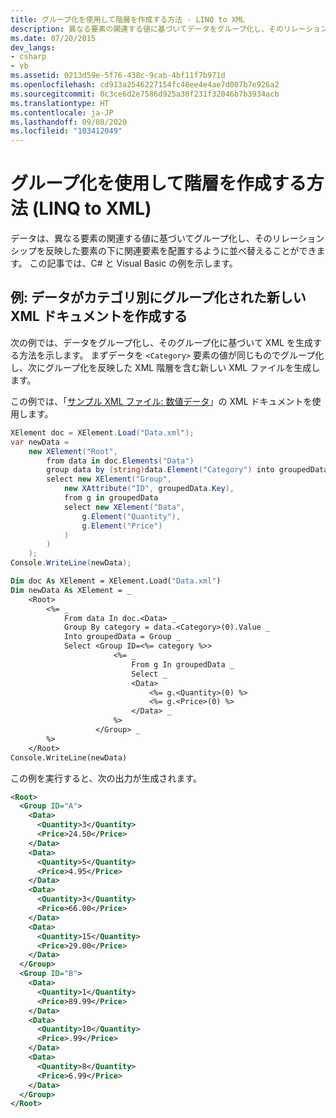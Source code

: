 ```yaml
---
title: グループ化を使用して階層を作成する方法 - LINQ to XML
description: 異なる要素の関連する値に基づいてデータをグループ化し、そのリレーションシップを反映した要素の下に関連要素を配置するように並べ替える方法の例を確認します。
ms.date: 07/20/2015
dev_langs:
- csharp
- vb
ms.assetid: 0213d59e-5f76-438c-9cab-4bf11f7b971d
ms.openlocfilehash: cd913a2546227154fc48ee4e4ae7d007b7e926a2
ms.sourcegitcommit: 0c3ce6d2e7586d925a30f231f32046b7b3934acb
ms.translationtype: HT
ms.contentlocale: ja-JP
ms.lasthandoff: 09/08/2020
ms.locfileid: "103412049"
---
```

# <a name="how-to-create-hierarchy-using-grouping-linq-to-xml"></a>グループ化を使用して階層を作成する方法 (LINQ to XML)

データは、異なる要素の関連する値に基づいてグループ化し、そのリレーションシップを反映した要素の下に関連要素を配置するように並べ替えることができます。 この記事では、C# と Visual Basic の例を示します。

## <a name="example-create-a-new-xml-document-in-which-data-is-grouped-by-category"></a>例: データがカテゴリ別にグループ化された新しい XML ドキュメントを作成する

次の例では、データをグループ化し、そのグループ化に基づいて XML を生成する方法を示します。 まずデータを `<Category>` 要素の値が同じものでグループ化し、次にグループ化を反映した XML 階層を含む新しい XML ファイルを生成します。

この例では、「[サンプル XML ファイル: 数値データ](sample-xml-file-numerical-data.md)」の XML ドキュメントを使用します。

```csharp
XElement doc = XElement.Load("Data.xml");
var newData =
    new XElement("Root",
        from data in doc.Elements("Data")
        group data by (string)data.Element("Category") into groupedData
        select new XElement("Group",
            new XAttribute("ID", groupedData.Key),
            from g in groupedData
            select new XElement("Data",
                g.Element("Quantity"),
                g.Element("Price")
            )
        )
    );
Console.WriteLine(newData);
```

```vb
Dim doc As XElement = XElement.Load("Data.xml")
Dim newData As XElement = _
    <Root>
        <%= _
            From data In doc.<Data> _
            Group By category = data.<Category>(0).Value _
            Into groupedData = Group _
            Select <Group ID=<%= category %>>
                       <%= _
                           From g In groupedData _
                           Select _
                           <Data>
                               <%= g.<Quantity>(0) %>
                               <%= g.<Price>(0) %>
                           </Data> _
                       %>
                   </Group> _
        %>
    </Root>
Console.WriteLine(newData)
```

この例を実行すると、次の出力が生成されます。

```xml
<Root>
  <Group ID="A">
    <Data>
      <Quantity>3</Quantity>
      <Price>24.50</Price>
    </Data>
    <Data>
      <Quantity>5</Quantity>
      <Price>4.95</Price>
    </Data>
    <Data>
      <Quantity>3</Quantity>
      <Price>66.00</Price>
    </Data>
    <Data>
      <Quantity>15</Quantity>
      <Price>29.00</Price>
    </Data>
  </Group>
  <Group ID="B">
    <Data>
      <Quantity>1</Quantity>
      <Price>89.99</Price>
    </Data>
    <Data>
      <Quantity>10</Quantity>
      <Price>.99</Price>
    </Data>
    <Data>
      <Quantity>8</Quantity>
      <Price>6.99</Price>
    </Data>
  </Group>
</Root>
```
